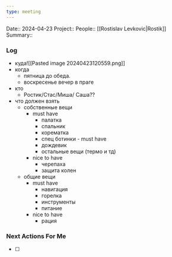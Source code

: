 ```yaml
---
type: meeting 
---
```


Date:: 2024-04-23
Project:: 
People:: [[Rostislav Levkovic|Rostik]]
Summary::
   
### Log
- куда![[Pasted image 20240423120559.png]]
- когда
	- пятница до обеда.
	- воскресенье вечер в праге
- кто
	- Ростик/Стас/Миша/ Саша??
- что должен взять
	- собственные вещи
		- must have
			- палатка
			- спальник
			- корематка
			- спец ботинки - must have
			- дождевик
			- остальные вещи (термо и тд)
		- nice to have
			- черепаха
			- защита колен
	- общие вещи
		- must have
			- навигация 
			- горелка
			- инструменты
			- питание
		- nice to have
			- рация


### Next Actions For Me
- [ ] 
